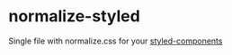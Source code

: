 # normalize-styled

Single file with normalize.css for your [styled-components](https://styled-components.com/)
